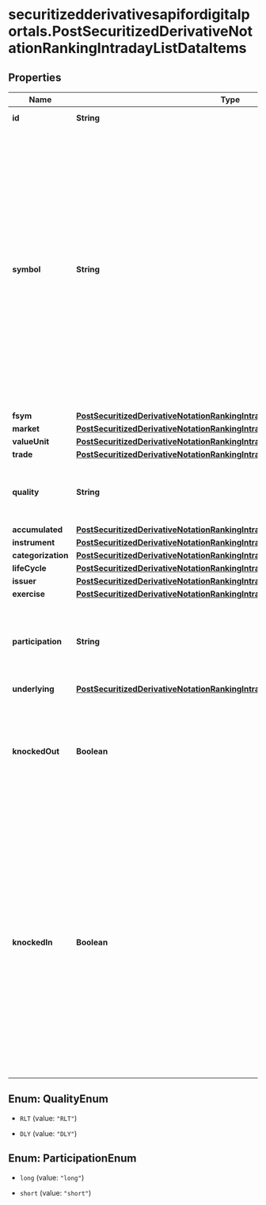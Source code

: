 # securitizedderivativesapifordigitalportals.PostSecuritizedDerivativeNotationRankingIntradayListDataItems

## Properties

Name | Type | Description | Notes
------------ | ------------- | ------------- | -------------
**id** | **String** | Identifier of a notation. | [optional] 
**symbol** | **String** | The symbol of the notation. It is a market-specific code to identify the notation. Which characters can be part of a symbol depends on the market. If a market does not define a proprietary symbol, but uses a different identifier (for example, the ISIN or the WKN) to identify instruments, no symbol will be set for the notations of that market. | [optional] 
**fsym** | [**PostSecuritizedDerivativeNotationRankingIntradayListDataItemsFsym**](PostSecuritizedDerivativeNotationRankingIntradayListDataItemsFsym.md) |  | [optional] 
**market** | [**PostSecuritizedDerivativeNotationRankingIntradayListDataItemsMarket**](PostSecuritizedDerivativeNotationRankingIntradayListDataItemsMarket.md) |  | [optional] 
**valueUnit** | [**PostSecuritizedDerivativeNotationRankingIntradayListDataItemsValueUnit**](PostSecuritizedDerivativeNotationRankingIntradayListDataItemsValueUnit.md) |  | [optional] 
**trade** | [**PostSecuritizedDerivativeNotationRankingIntradayListDataItemsTrade**](PostSecuritizedDerivativeNotationRankingIntradayListDataItemsTrade.md) |  | [optional] 
**quality** | **String** | Quality of the trade-related attributes, see attributes &#x60;trade&#x60; and &#x60;accumulated&#x60;. | Value | Description | | --- | --- | | RLT | Real-time: intraday prices with minimal technical processing delays. | | DLY | Delayed: intraday prices with an exchange-imposed delay of usually 15 to 30 minutes. |   | [optional] 
**accumulated** | [**PostSecuritizedDerivativeNotationRankingIntradayListDataItemsAccumulated**](PostSecuritizedDerivativeNotationRankingIntradayListDataItemsAccumulated.md) |  | [optional] 
**instrument** | [**PostSecuritizedDerivativeNotationRankingIntradayListDataItemsInstrument**](PostSecuritizedDerivativeNotationRankingIntradayListDataItemsInstrument.md) |  | [optional] 
**categorization** | [**PostSecuritizedDerivativeNotationRankingIntradayListDataItemsCategorization**](PostSecuritizedDerivativeNotationRankingIntradayListDataItemsCategorization.md) |  | [optional] 
**lifeCycle** | [**PostSecuritizedDerivativeNotationRankingIntradayListDataItemsLifeCycle**](PostSecuritizedDerivativeNotationRankingIntradayListDataItemsLifeCycle.md) |  | [optional] 
**issuer** | [**PostSecuritizedDerivativeNotationRankingIntradayListDataItemsIssuer**](PostSecuritizedDerivativeNotationRankingIntradayListDataItemsIssuer.md) |  | [optional] 
**exercise** | [**PostSecuritizedDerivativeNotationRankingIntradayListDataItemsExercise**](PostSecuritizedDerivativeNotationRankingIntradayListDataItemsExercise.md) |  | [optional] 
**participation** | **String** | Participation direction of a factor certificate at the level movement of its effective underlying. | Value | Description | | --- | --- | | long | The factor certificate participates positively with rising levels of its effective underlying. | | short | The factor certificate participates negatively with rising levels of its effective underlying. |   | [optional] 
**underlying** | [**PostSecuritizedDerivativeNotationRankingIntradayListDataItemsUnderlying**](PostSecuritizedDerivativeNotationRankingIntradayListDataItemsUnderlying.md) |  | [optional] 
**knockedOut** | **Boolean** | Indicates whether the securitized derivative is knocked-out (&#x60;true&#x60;) or not (&#x60;false&#x60;). Particularly relevant for knock-out certificates. | [optional] 
**knockedIn** | **Boolean** | Indicates whether the securitized derivative is knocked-in (&#x60;true&#x60;) or not (&#x60;false&#x60;). Particularly relevant for bonus certificates but also for securitized derivatives that might have additional protection such as reverse convertible bonds, discount certificates, and capital-protection certificates. | [optional] 



## Enum: QualityEnum


* `RLT` (value: `"RLT"`)

* `DLY` (value: `"DLY"`)





## Enum: ParticipationEnum


* `long` (value: `"long"`)

* `short` (value: `"short"`)




